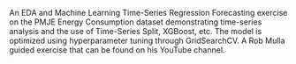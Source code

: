 An EDA and Machine Learning Time-Series Regression Forecasting exercise on the PMJE Energy Consumption dataset demonstrating time-series analysis and the use of Time-Series Split, XGBoost, etc. The model is optimized using hyperparameter tuning through GridSearchCV. A Rob Mulla guided exercise that can be found on his YouTube channel.
